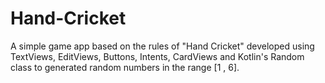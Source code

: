 # Hand-Cricket
A simple game app based on the rules of "Hand Cricket" developed using TextViews, EditViews, Buttons, Intents, CardViews and Kotlin's Random class to generated random numbers in the range [1 , 6].
